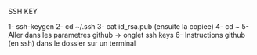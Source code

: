 SSH KEY

1- ssh-keygen 
2- cd ~/.ssh
3- cat id_rsa.pub (ensuite la copiee)
4- cd ~
5- Aller dans les parametres github -> onglet ssh keys
6- Instructions github (en ssh) dans le dossier sur un terminal